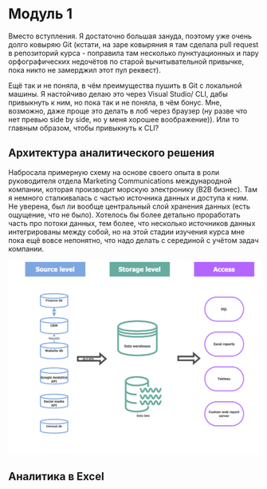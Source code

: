 # Модуль 1

Вместо вступления. Я достаточно большая зануда, поэтому уже очень долго ковыряю Git (кстати, на заре ковыряния я там сделала pull request в репозиторий курса - поправила там несколько пунктуационных и пару орфографических недочётов по старой вычитывательной привычке, пока никто не замерджил этот пул реквест). 

Ещё так и не поняла, в чём преимущества пушить в Git с локальной машины. Я настойчиво делаю это через Visual Studio/ CLI, дабы привыкнуть к ним, но пока так и не поняла, в чём бонус. Мне, возможно, даже проще это делать в лоб через браузер (ну разве что нет превью side by side, но у меня хорошее воображение)). Или то главным образом, чтобы привыкнуть к CLI?

## Архитектура аналитического решения

Набросала примерную схему на основе своего опыта в роли руководителя отдела Marketing Communications международной компании, которая производит морскую электронику (B2B бизнес). Там я немного сталкивалась с частью источника данных и доступа к ним. Не уверена, был ли вообще центральный слой хранения данных (есть ощущение, что не было). Хотелось бы более детально проработать часть про потоки данных, тем более, что несколько источников данных интегрированы между собой, но на этой стадии изучения курса мне пока ещё вовсе непонятно, что надо делать с серединой с учётом задач компании. 

![Архитектура аналитического решения](DataMindmap.drawio.png)

## Аналитика в Excel

